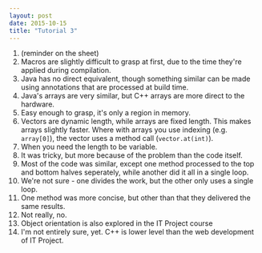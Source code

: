 ```yaml
---
layout: post
date: 2015-10-15
title: "Tutorial 3"
---
```


1. (reminder on the sheet)
2. Macros are slightly difficult to grasp at first, due to the time they're applied during compilation.
3. Java has no direct equivalent, though something similar can be made using annotations that are processed at build time.
4. Java's arrays are very similar, but C++ arrays are more direct to the hardware.
5. Easy enough to grasp, it's only a region in memory.
6. Vectors are dynamic length, while arrays are fixed length. This makes arrays slightly faster. Where with arrays you use
indexing (e.g. `array[0]`), the vector uses a method call (`vector.at(int)`).
7. When you need the length to be variable.
8. It was tricky, but more because of the problem than the code itself.
9. Most of the code was similar, except one method processed to the top and bottom halves seperately, while another did it
all in a single loop.
10. We're not sure - one divides the work, but the other only uses a single loop.
11. One method was more concise, but other than that they delivered the same results.
12. Not really, no.
13. Object orientation is also explored in the IT Project course
14. I'm not entirely sure, yet. C++ is lower level than the web development of IT Project.